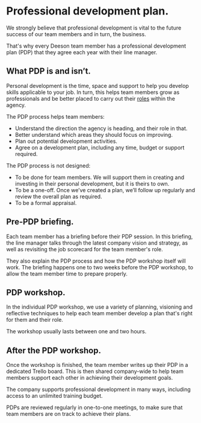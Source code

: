 # Professional development plan.

We strongly believe that professional development is vital to the future success of our team members and in turn, the business.

That's why every Deeson team member has a professional development plan (PDP) that they agree each year with their line manager.

## What PDP is and isn’t.

Personal development is the time, space and support to help you develop skills applicable to your job. In turn, this helps team members grow as professionals and be better placed to carry out their [roles](https://handbook.deeson.co.uk/handbook/roles-at-deeson/) within the agency.

The PDP process helps team members:

- Understand the direction the agency is heading, and their role in that.
- Better understand which areas they should focus on improving.
- Plan out potential development activities.
- Agree on a development plan, including any time, budget or support required.

The PDP process is not designed:

- To be done for team members. We will support them in creating and investing in their personal development, but it is theirs to own.
- To be a one-off. Once we’ve created a plan, we’ll follow up regularly and review the overall plan as required.
- To be a formal appraisal.

## Pre-PDP briefing.

Each team member has a briefing before their PDP session. In this briefing, the line manager talks through the latest company vision and strategy, as well as revisiting the job scorecard for the team member's role.

They also explain the PDP process and how the PDP workshop itself will work. The briefing happens one to two weeks before the PDP workshop, to allow the team member time to prepare properly.

## PDP workshop.

In the individual PDP workshop, we use a variety of planning, visioning and reflective techniques to help each team member develop a plan that's right for them and their role.

The workshop usually lasts between one and two hours.

## After the PDP workshop.

Once the workshop is finished, the team member writes up their PDP in a dedicated Trello board. This is then shared company-wide to help team members support each other in achieving their development goals.

The company supports professional development in many ways, including access to an unlimited training budget.

PDPs are reviewed regularly in one-to-one meetings, to make sure that team members are on track to achieve their plans.


